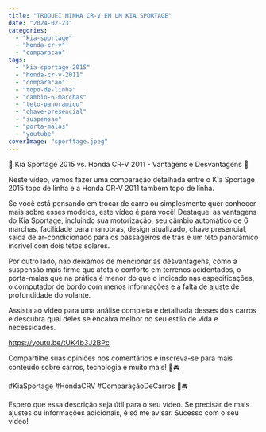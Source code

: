 ```yaml
---
title: "TROQUEI MINHA CR-V EM UM KIA SPORTAGE"
date: "2024-02-23"
categories:
  - "kia-sportage"
  - "honda-cr-v"
  - "comparacao"
tags:
  - "kia-sportage-2015"
  - "honda-cr-v-2011"
  - "comparacao"
  - "topo-de-linha"
  - "cambio-6-marchas"
  - "teto-panoramico"
  - "chave-presencial"
  - "suspensao"
  - "porta-malas"
  - "youtube"
coverImage: "sporttage.jpeg"
---
```


🚗 Kia Sportage 2015 vs. Honda CR-V 2011 - Vantagens e Desvantagens 🚗

Neste vídeo, vamos fazer uma comparação detalhada entre o Kia Sportage 2015 topo de linha e a Honda CR-V 2011 também topo de linha.

Se você está pensando em trocar de carro ou simplesmente quer conhecer mais sobre esses modelos, este vídeo é para você! Destaquei as vantagens do Kia Sportage, incluindo sua motorização, seu câmbio automático de 6 marchas, facilidade para manobras, design atualizado, chave presencial, saída de ar-condicionado para os passageiros de trás e um teto panorâmico incrível com dois tetos solares.

Por outro lado, não deixamos de mencionar as desvantagens, como a suspensão mais firme que afeta o conforto em terrenos acidentados, o porta-malas que na prática é menor do que o indicado nas especificações, o computador de bordo com menos informações e a falta de ajuste de profundidade do volante.

Assista ao vídeo para uma análise completa e detalhada desses dois carros e descubra qual deles se encaixa melhor no seu estilo de vida e necessidades.

https://youtu.be/tUK4b3J2BPc

Compartilhe suas opiniões nos comentários e inscreva-se para mais conteúdo sobre carros, tecnologia e muito mais! 🔧🚘

#KiaSportage #HondaCRV #ComparaçãoDeCarros 🔧🚘

Espero que essa descrição seja útil para o seu vídeo. Se precisar de mais ajustes ou informações adicionais, é só me avisar. Sucesso com o seu vídeo!

